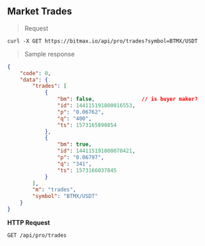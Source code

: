 ## Market Trades

> Request 

```
curl -X GET https://bitmax.io/api/pro/trades?symbol=BTMX/USDT
```

> Sample response 

```json
{
    "code": 0,
    "data": {
        "trades": [
            {
                "bm": false,               // is buyer maker?
                "id": 144115191800016553,
                "p": "0.06762",            
                "q": "400",
                "ts": 1573165890854
            },
            {
                "bm": true,
                "id": 144115191800070421,
                "p": "0.06797",
                "q": "341",
                "ts": 1573166037845
            }
        ],
        "m": "trades",
        "symbol": "BTMX/USDT"
    }
}
```

**HTTP Request**

`GET /api/pro/trades`

